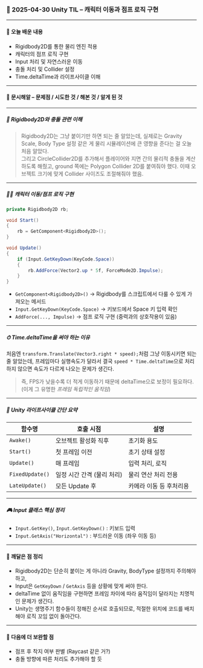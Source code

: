 
### 📘 2025-04-30 Unity TIL – 캐릭터 이동과 점프 로직 구현

---

#### 📌 오늘 배운 내용

- Rigidbody2D를 통한 물리 엔진 적용  
- 캐릭터의 점프 로직 구현  
- Input 처리 및 자연스러운 이동  
- 충돌 처리 및 Collider 설정  
- Time.deltaTime과 라이프사이클 이해

---

#### 🤔 문시해알 – 문제점 / 시도한 것 / 해본 것 / 알게 된 것

---

##### 🧱 Rigidbody2D와 충돌 관련 이해

> Rigidbody2D는 그냥 붙이기만 하면 되는 줄 알았는데, 실제로는 Gravity Scale, Body Type 설정 같은 게 물리 시뮬레이션에 큰 영향을 준다는 걸 오늘 처음 알았다.  
> 그리고 CircleCollider2D를 추가해서 플레이어와 지면 간의 물리적 충돌을 계산하도록 해줬고, ground 쪽에는 Polygon Collider 2D를 붙여줘야 했다. 이때 오브젝트 크기에 맞게 Collider 사이즈도 조절해줘야 했음.

---

##### 🏃‍♂️ 캐릭터 이동/점프 로직 구현

```csharp
private Rigidbody2D rb;

void Start()
{
    rb = GetComponent<Rigidbody2D>();
}

void Update()
{
    if (Input.GetKeyDown(KeyCode.Space))
    {
        rb.AddForce(Vector2.up * 5f, ForceMode2D.Impulse);
    }
}
```

- `GetComponent<Rigidbody2D>()` → Rigidbody를 스크립트에서 다룰 수 있게 가져오는 메서드
- `Input.GetKeyDown(KeyCode.Space)` → 키보드에서 Space 키 입력 확인
- `AddForce(..., Impulse)` → 점프 로직 구현 (중력과의 상호작용이 있음)

---

##### ⏱ Time.deltaTime을 써야 하는 이유

처음엔 `transform.Translate(Vector3.right * speed);`처럼 그냥 이동시키면 되는 줄 알았는데, 프레임마다 실행속도가 달라서 결국 `speed * Time.deltaTime`으로 처리하지 않으면 속도가 다르게 나오는 문제가 생긴다.

> 즉, FPS가 낮을수록 더 적게 이동하기 때문에 deltaTime으로 보정이 필요하다. (이게 그 유명한 *프레임 독립적인 움직임*)

---

##### 🔁 Unity 라이프사이클 간단 요약

| 함수명         | 호출 시점                             | 설명                       |
|----------------|----------------------------------------|----------------------------|
| `Awake()`      | 오브젝트 활성화 직후                  | 초기화 용도                |
| `Start()`      | 첫 프레임 이전                         | 초기 상태 설정             |
| `Update()`     | 매 프레임                              | 입력 처리, 로직            |
| `FixedUpdate()`| 일정 시간 간격 (물리 처리)            | 물리 연산 처리 전용        |
| `LateUpdate()` | 모든 Update 후                         | 카메라 이동 등 후처리용    |

---

##### 🎮 Input 클래스 핵심 정리

- `Input.GetKey()`, `Input.GetKeyDown()` : 키보드 입력  
- `Input.GetAxis("Horizontal")` : 부드러운 이동 (좌우 이동 등)

---

#### 📌 깨달은 점 정리

- Rigidbody2D는 단순히 붙이는 게 아니라 Gravity, BodyType 설정까지 주의해야 하고,  
- Input은 `GetKeyDown` / `GetAxis` 등을 상황에 맞게 써야 한다.  
- deltaTime 없이 움직임을 구현하면 프레임 차이에 따라 움직임이 달라지는 치명적인 문제가 생긴다.  
- Unity는 생명주기 함수들이 정해진 순서로 호출되므로, 적절한 위치에 코드를 배치해야 로직 꼬임 없이 돌아간다.

---

#### 🧠 다음에 더 보완할 점

- 점프 후 착지 여부 판별 (Raycast 같은 거?)
- 충돌 방향에 따른 처리도 추가해야 할 듯
